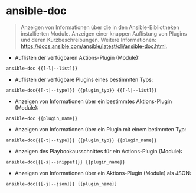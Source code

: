 # ansible-doc

> Anzeigen von Informationen über die in den Ansible-Bibliotheken installierten Module.
> Anzeigen einer knappen Auflistung von Plugins und deren Kurzbeschreibungen.
> Weitere Informationen: <https://docs.ansible.com/ansible/latest/cli/ansible-doc.html>.

- Auflisten der verfügbaren Aktions-Plugin (Module):

`ansible-doc {{[-l|--list]}}`

- Auflisten der verfügbare Plugins eines bestimmten Typs:

`ansible-doc{{[-t|--type]}} {{plugin_typ}} {{[-l|--list]}}`

- Anzeigen von Informationen über ein bestimmtes Aktions-Plugin (Module):

`ansible-doc {{plugin_name}}`

- Anzeigen von Informationen über ein Plugin mit einem betimmten Typ:

`ansible-doc{{[-t|--type]}} {{plugin_typ}} {{plugin_name}}`

- Anzeigen des Playbookausschnittes für ein Actions-Plugin (Module):

`ansible-doc{{[-s|--snippet]}} {{plugin_name}}`

- Anzeigen von Informationen über ein Aktions-Plugin (Module) als JSON:

`ansible-doc{{[-j|--json]}} {{plugin_name}}`
